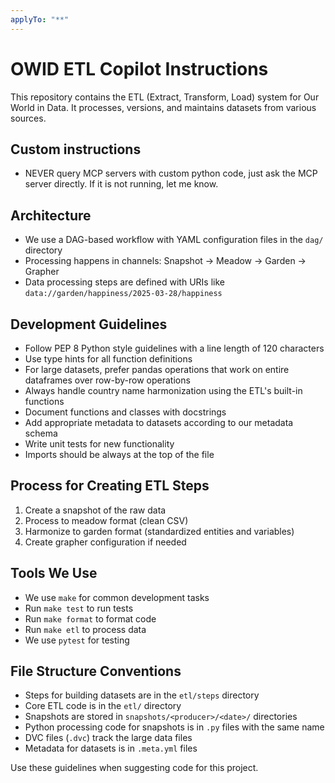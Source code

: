 ```yaml
---
applyTo: "**"
---
```


# OWID ETL Copilot Instructions

This repository contains the ETL (Extract, Transform, Load) system for Our World in Data. It processes, versions, and maintains datasets from various sources.

## Custom instructions
- NEVER query MCP servers with custom python code, just ask the MCP server directly. If it is not running, let me know.

## Architecture
- We use a DAG-based workflow with YAML configuration files in the `dag/` directory
- Processing happens in channels: Snapshot → Meadow → Garden → Grapher
- Data processing steps are defined with URIs like `data://garden/happiness/2025-03-28/happiness`

## Development Guidelines
- Follow PEP 8 Python style guidelines with a line length of 120 characters
- Use type hints for all function definitions
- For large datasets, prefer pandas operations that work on entire dataframes over row-by-row operations
- Always handle country name harmonization using the ETL's built-in functions
- Document functions and classes with docstrings
- Add appropriate metadata to datasets according to our metadata schema
- Write unit tests for new functionality
- Imports should be always at the top of the file

## Process for Creating ETL Steps
1. Create a snapshot of the raw data
2. Process to meadow format (clean CSV)
3. Harmonize to garden format (standardized entities and variables)
4. Create grapher configuration if needed

## Tools We Use
- We use `make` for common development tasks
- Run `make test` to run tests
- Run `make format` to format code
- Run `make etl` to process data
- We use `pytest` for testing

## File Structure Conventions
- Steps for building datasets are in the `etl/steps` directory
- Core ETL code is in the `etl/` directory
- Snapshots are stored in `snapshots/<producer>/<date>/` directories
- Python processing code for snapshots is in `.py` files with the same name
- DVC files (`.dvc`) track the large data files
- Metadata for datasets is in `.meta.yml` files

Use these guidelines when suggesting code for this project.
